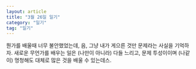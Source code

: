 ```yaml
---
layout: article
title: "3월 26일 일기"
category: "일기"
tag: "일기"
---
```




뭔가를 배울때 너무 불안했었는데, 음, 그냥 내가 게으른 것만 문제라는 사실을 기억하자.
새로운 무언가를 배우는 일은 (나만이 아니라) 다들 느리고, 문제 투성이이며 (나같이) 멍청해도 대체로 많은 것을 배울 수 있는데스.
